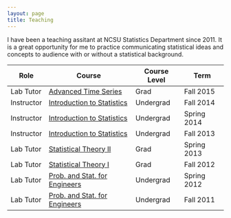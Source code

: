 ```yaml
---
layout: page
title: Teaching
---
```


I have been a teaching assitant at NCSU Statistics Department since 2011. It is a great opportunity for me to practice communicating statistical ideas and concepts to audience with or without a statistical background.

| Role | Course | Course Level | Term |
| ------------- | ------ | ----- | ---- |
| Lab Tutor     | [Advanced Time Series](http://www.stat.ncsu.edu/courses/grad_special_topics/f2015/ST790_lahiri.php) | Grad | Fall 2015 |
| Instructor    | [Introduction to Statistics](http://www.stat.ncsu.edu/courses/course.php?id=ST311) | Undergrad | Fall 2014 |
| Instructor    | [Introduction to Statistics](http://www.stat.ncsu.edu/courses/course.php?id=ST311) | Undergrad | Spring 2014 |
| Instructor    | [Introduction to Statistics](http://www.stat.ncsu.edu/courses/course.php?id=ST311) | Undergrad | Fall 2013 |
| Lab Tutor     | [Statistical Theory II](http://www.stat.ncsu.edu/courses/course.php?id=ST522) | Grad | Spring 2013 |
| Lab Tutor     | [Statistical Theory I](http://www.stat.ncsu.edu/courses/course.php?id=ST521) | Grad | Fall 2012 |
| Lab Tutor     | [Prob. and Stat. for Engineers](http://www.stat.ncsu.edu/courses/course.php?id=ST370) | Undergrad | Spring 2012 |
| Lab Tutor     | [Prob. and Stat. for Engineers](http://www.stat.ncsu.edu/courses/course.php?id=ST370) | Undergrad | Fall 2011 |
